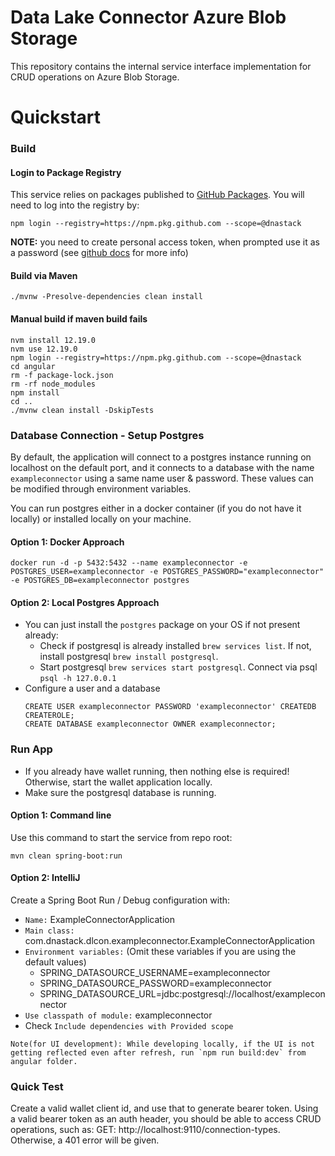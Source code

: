 # Data Lake Connector Azure Blob Storage

This repository contains the internal service interface implementation for CRUD operations on Azure Blob Storage.

# Quickstart

### Build

#### Login to Package Registry
This service relies on packages published to [GitHub Packages](https://github.com/features/packages). You will need to log into the registry by:

```
npm login --registry=https://npm.pkg.github.com --scope=@dnastack
```

**NOTE:** you need to create personal access token, when prompted use it as a password (see [github docs](https://docs.github.com/en/free-pro-team@latest/packages/using-github-packages-with-your-projects-ecosystem/configuring-npm-for-use-with-github-packages#authenticating-to-github-packages) for more info)


#### Build via Maven
```
./mvnw -Presolve-dependencies clean install
```

#### Manual build if maven build fails
```
nvm install 12.19.0
nvm use 12.19.0
npm login --registry=https://npm.pkg.github.com --scope=@dnastack
cd angular
rm -f package-lock.json
rm -rf node_modules
npm install
cd .. 
./mvnw clean install -DskipTests
```


### Database Connection - Setup Postgres

By default, the application will connect to a postgres instance running on localhost on the default port, and it
connects to a database with the name `exampleconnector` using a same name user & password. These values can be modified
through environment variables.

You can run postgres either in a docker container (if you do not have it locally) or installed locally on your machine.

#### Option 1: Docker Approach

```
docker run -d -p 5432:5432 --name exampleconnector -e POSTGRES_USER=exampleconnector -e POSTGRES_PASSWORD="exampleconnector" -e POSTGRES_DB=exampleconnector postgres
```

#### Option 2: Local Postgres Approach

* You can just install the `postgres` package on your OS if not present already:
    * Check if postgresql is already installed `brew services list`. If not, install postgresql `brew install postgresql`.
    * Start postgresql `brew services start postgresql`. Connect via psql `psql -h 127.0.0.1`
* Configure a user and a database
    ```
    CREATE USER exampleconnector PASSWORD 'exampleconnector' CREATEDB CREATEROLE;
    CREATE DATABASE exampleconnector OWNER exampleconnector;
    ```

### Run App

* If you already have wallet running, then nothing else is required! Otherwise, start the wallet application locally.
* Make sure the postgresql database is running.

#### Option 1: Command line

Use this command to start the service from repo root:

```
mvn clean spring-boot:run
```

#### Option 2: IntelliJ

Create a Spring Boot Run / Debug configuration with:

* `Name:` ExampleConnectorApplication
* `Main class:` com.dnastack.dlcon.exampleconnector.ExampleConnectorApplication
* `Environment variables:` (Omit these variables if you are using the default values)
    * SPRING_DATASOURCE_USERNAME=exampleconnector
    * SPRING_DATASOURCE_PASSWORD=exampleconnector
    * SPRING_DATASOURCE_URL=jdbc:postgresql://localhost/exampleconnector
* `Use classpath of module:` exampleconnector
* Check `Include dependencies with Provided scope`

```Note(for UI development): While developing locally, if the UI is not getting reflected even after refresh, run `npm run build:dev` from angular folder.```

### Quick Test

Create a valid wallet client id, and use that to generate bearer token. Using a valid bearer token as an auth header,
you should be able to access CRUD operations, such as:
GET: http://localhost:9110/connection-types. Otherwise, a 401 error will be given.
